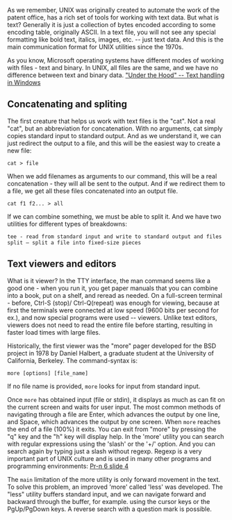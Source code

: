 As we remember, UNIX was originally created to automate the work of the patent office, has a rich set of tools for working with text data. But what is text? Generally it is just a collection of bytes encoded according to some encoding table, originally ASCII. In a text file, you will not see any special formatting like bold text, italics, images, etc. -- just text data. And this is the main communication format for UNIX utilities since the 1970s.

As you know, Microsoft operating systems have different modes of working with files - text and binary. In UNIX, all files are the same, and we have no difference between text and binary data.
["Under the Hood" -- Text handling in Windows](under_the_hood/04_text_in_Windows.md)

## Concatenating and spliting

The first creature that helps us work with text files is the "cat". Not a real "cat", but an abbreviation for concatenation. With no arguments, cat simply copies standard input to standard output. And as we understand it, we can just redirect the output to a file, and this will be the easiest way to create a new file:
```
cat > file
```
When we add filenames as arguments to our command, this will be a real concatenation - they will all be sent to the output. And if we redirect them to a file, we get all these files concatenated into an output file.
```
cat f1 f2... > all
```
If we can combine something, we must be able to split it. And we have two utilities for different types of breakdowns:
```
tee - read from standard input and write to standard output and files
split – split a file into fixed-size pieces
```

## Text viewers and editors

What is it viewer? In the TTY interface, the man command seems like a good one - when you run it, you get paper manuals that you can combine into a book, put on a shelf, and reread as needed. On a full-screen terminal - before, Ctrl-S (stop)/ Ctrl-Q(repeat) was enough for viewing, because at first the terminals were connected at low speed (9600 bits per second for ex.), and now special programs were used -- viewers. Unlike text editors, viewers does not need to read the entire file before starting, resulting in faster load times with large files.

Historically, the first viewer was the "more" pager developed for the BSD project in 1978 by Daniel Halbert, a graduate student at the University of California, Berkeley. The command-syntax is:
```
more [options] [file_name]
```
If no file name is provided, `more` looks for input from standard input.

Once `more` has obtained input (file or stdin), it displays as much as can fit on the current screen and waits for user input. The most common methods of navigating through a file are Enter, which advances the output by one line, and Space, which advances the output by one screen.  When `more` reaches the end of a file (100%) it exits. You can exit from "more" by pressing the "q" key and the "h" key will display help. In the 'more' utility you can search with regular expressions using the 'slash' or the '+/' option. And you can search again by typing just a slash without regexp. Regexp is a very important part of UNIX culture and is used in many other programs and programming environments: [Pr-n 6 slide 4](http://sdn.ifmo.ru/education/courses/free-libre-and-open-source-software/lectures/lecture-6)

The `main` limitation of the more utility is only forward movement in the text. To solve this problem, an improved 'more' called 'less' was developed. The "less" utility buffers standard input, and we can navigate forward and backward through the buffer, for example. using the cursor keys or the PgUp/PgDown keys. A reverse search with a question mark is possible.

